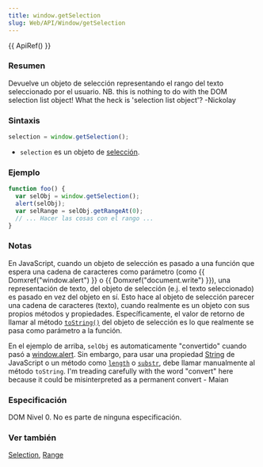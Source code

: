```yaml
---
title: window.getSelection
slug: Web/API/Window/getSelection
---
```


{{ ApiRef() }}

### Resumen

Devuelve un objeto de selección representando el rango del texto seleccionado por el usuario. NB. this is nothing to do with the DOM selection list object! What the heck is 'selection list object'? -Nickolay

### Sintaxis

```js
selection = window.getSelection();
```

- `selection` es un objeto de [selección](/es/docs/Web/API/Selection).

### Ejemplo

```js
function foo() {
  var selObj = window.getSelection();
  alert(selObj);
  var selRange = selObj.getRangeAt(0);
  // ... Hacer las cosas con el rango ...
}
```

### Notas

En JavaScript, cuando un objeto de selección es pasado a una función que espera una cadena de caracteres como parámetro (como {{ Domxref("window.alert") }} o {{ Domxref("document.write") }}), una representación de texto, del objeto de selección (e.j. el texto seleccionado) es pasado en vez del objeto en sí. Esto hace al objeto de selección parecer una cadena de caracteres (texto), cuando realmente es un objeto con sus propios métodos y propiedades. Específicamente, el valor de retorno de llamar al método [`toString()`](/es/docs/Web/API/Selection/toString) del objeto de selección es lo que realmente se pasa como parámetro a la función.

En el ejemplo de arriba, `selObj` es automaticamente "convertido" cuando pasó a [window.alert](/es/docs/Web/API/Window/alert). Sin embargo, para usar una propiedad [String](/es/JS/String) de JavaScript o un método como [`length`](/es/JS/String.prototype.length) o [`substr`](/es/JS/String.prototype.substr), debe llamar manualmente al método `toString`. I'm treading carefully with the word "convert" here because it could be misinterpreted as a permanent convert - Maian

### Especificación

DOM Nivel 0. No es parte de ninguna especificación.

### Ver también

[Selection](/es/docs/Web/API/Selection), [Range](/es/docs/Web/API/Range)
